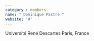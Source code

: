 ```yaml
---
category : members
name: " Dominique Pastre " 
website: '#'
---
```

Université René Descartes
Paris, France

